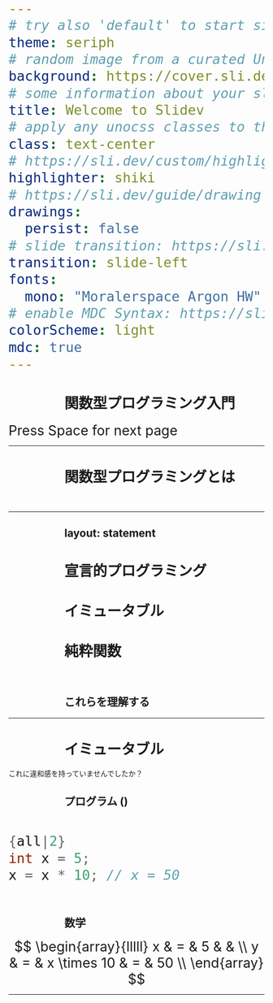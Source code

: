 ```yaml
---
# try also 'default' to start simple
theme: seriph
# random image from a curated Unsplash collection by Anthony
background: https://cover.sli.dev
# some information about your slides, markdown enabled
title: Welcome to Slidev
# apply any unocss classes to the current slide
class: text-center
# https://sli.dev/custom/highlighters.html
highlighter: shiki
# https://sli.dev/guide/drawing
drawings:
  persist: false
# slide transition: https://sli.dev/guide/animations#slide-transitions
transition: slide-left
fonts:
  mono: "Moralerspace Argon HW"
# enable MDC Syntax: https://sli.dev/guide/syntax#mdc-syntax
colorScheme: light
mdc: true
---
```


# 関数型プログラミング入門

<div class="pt-12">
  <span @click="$slidev.nav.next" class="px-2 py-1 rounded cursor-pointer" hover="bg-white bg-opacity-10">
    Press Space for next page <carbon:arrow-right class="inline"/>
  </span>
</div>

---

# 関数型プログラミングとは

<br>



---
layout: statement
---

<style>
  h1 {
    text-align: left;
    padding-left: 110px;
  }

  h2 {
    text-align: left;
    padding-left: 110px
  }
</style>

# 宣言的プログラミング
# イミュータブル
# 純粋関数

<br>

## これらを理解する

---

<style>
  span {
    font-size: 20pt;
  }
</style>

# イミュータブル

これに違和感を持っていませんでしたか？

## プログラム ()

<br>

```java
{all|2}
int x = 5;
x = x * 10; // x = 50
```

<br>

<div v-click>

## 数学

$$
\begin{array}{lllll}
  x & = & 5           &   &    \\
  y & = & x \times 10 & = & 50 \\
\end{array}
$$

</div>

---